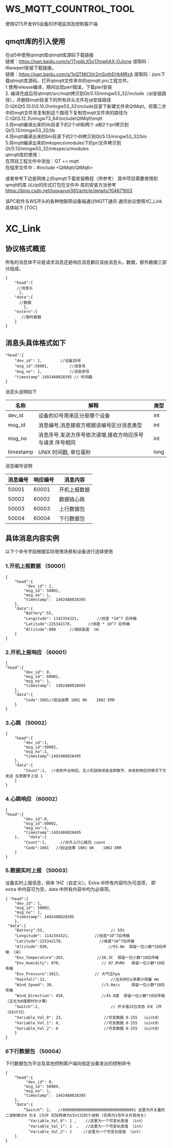 # WS_MQTT_COUNTROL_TOOL
使用QT5开发WS设备的环境监测及控制客户端

## qmqtt库的引入使用
在qt5中使用qtmqtt库qtmqtt库源码下载链接  
链接：https://pan.baidu.com/s/1TyqbLX5x17mwhAX-OJiorw 提取码：i6wwperl安装下载链接。  
链接：https://pan.baidu.com/s/1xQTMjChlr2mSothEHbMRzA 提取码：jqxs下载qtmqtt库源码，打开qtmqtt文件夹中的qtmqtt.pro工程文件。  
1.使用release编译，期间出现perl错误，下载perl安装  
2. 编译完成后将qtmqtt/src/mqtt拷贝到Qt/5.13/mingw53_32/include（qt安装路径），并删除mqtt目录下的所有非头文件在qt安装路径  D:\Qt\Qt5.10.0\5.10.0\mingw53_32\include目录下新建文件夹QtMqtt。将第二步中的mqtt文件夹复制到这个路径下复制完mqtt文件夹的路径为 C:\Qt\5.12.3\mingw73_64\include\QtMqtt\mqtt  
3.将mqtt编译出来的lib目录下的2个dll和两个.a和2个prl拷贝到Qt/5.13/mingw53_32/lib  
4.将mqtt编译出来的bin目录下的2个dll拷贝到Qt/5.13/mingw53_32/bin  
5.将mqtt编译出来的mkspecs\modules下的pri文件拷贝到Qt/5.13/mingw53_32/mkspecs/modules  
qtmqtt库的使用：  
在项目工程文件中添加：QT += mqtt  
在程序文件中：#include <QtMqtt/QtMqtt>  

或者参考下边是网络上的qmqtt下载安装教程（供参考）
其中项目需要使用到qmqtt的库 以zip的形式打包在文件中
库的安装方法参考 https://blog.csdn.net/luoyayun361/article/details/104671603

该PC软件与WS开头的各种物联网设备端通过MQTT通讯
通讯协议使用XC_Link 具体如下
[TOC]
# XC_Link
## 协议格式概览

所有的消息体不论是请求消息还是响应消息都应该由消息头，数据，额外数据三部分组成。
```
{
    "head":{ 
     //消息头 
      }, 
    "data":{
      //数据 
        }, 
    "extern":{
       //额外数据
    }
}
```
## 消息头具体格式如下
```
"head":{
    "dev_id": 1,        //设备ID号
    "msg_id":50001,         //消息号
    "msg_no": 1,            //消息序号
    "timestamp" 1492488028395 // 时间戳
}
```
消息头说明如下

| 名称 |解释  | 类型 |
| --- | --- | --- |
|dev_id|设备的ID号用来区分是哪个设备|int|
| msg_id | 消息编号,消息接收方根据该编号区分消息类型 | int |
| msg_no |消息序号.发送方序号依次递增,接收方响应序号与请求 序号相同  | int |
| timestamp |UNIX 时间戳, 单位毫秒| long |

消息编号说明

| 消息编号 |响应编号 |消息内容 |
| --- | --- | --- |
| 50001 | 60001 | 开机上报数据 |
| 50002 | 60002 | 数据链心跳 |
| 50003 | 60003 | 上行数据包 |
| 50004 | 60004 | 下行数据包 |
## 具体消息内容实例
以下个命令字段根据实际使用场景和设备进行选择使用
### 1.开机上报数据 （50001）
```
{
    "head":{
         "dev_id": 1,
        "msg_id": 50001,
        "msg_no": 1,
        "timestamp":  1492488028395  
    },
    "data":{
        "Battery":55,
        "Longitude": 1142354321,        //经度 *10^7 后传输 
        "Latitude":225342178,       //纬度 * 10^7 后传输
        "Altitude":900      //海拔高度 （m）
    }
}
```
### 2.开机上报响应 （60001）
```
{
"head":{
        "dev_id": 0,
        "msg_id": 60001,
        "msg_no": 1,
        "timestamp":  1492488028495 
    },
    "data":{
        "Code":1001//验证结果 1001 OK    1002 ERR
    }
}
```
### 3.心跳  （50002）
```
{
    "head":{
        "dev_id":1,
        "msg_id":50002,
        "msg_no":1,
        "timestamp":1492488028495
    },
    "data":{
        "Count":1,  //收到平台响应，无人机就继续发送原数字，未收到响应的情况下次发送 在原数字上加 1
    }
}
```
### 4.心跳响应 （60002）
```
{    
"head":{
        "dev_id":0,
        "msg_id":60002,
        "msg_no":1,
        "timestamp":1492488028495
    },    "data":{
        "Count":1,      //对齐上行心跳包 count
        "Code":1001   //验证结果 1001 OK    1002 ERR
    }
}
```
### 5.数据实时上报 （50003）

设备实时上报信息，频率 1HZ（自定义）。Extra 中所有内容均为可选项， 即 extra 中内容可为空，data 中所有内容中均为必填项。
```
{ "head":{
    "dev_id": 1, 
    "msg_id": 50003, 
    "msg_no": 1, 
    "timestamp": 1492488028395 
    },
 "data":{ 
    "Battery":55,                             // 55%
    "Longitude": 1142354321,           //经度*10^7后传输
    "Latitude":225342178,                //维度*10^7后传输
    "Altitude":930,                          //93.0m  保留一位小数*10后传输 （米）
    "Env_Temperature":263,              //26.3C  保留一位小数*10后传输
    "Env_Humidity": 870,                  // 87.0%RH   保留一位小数*10后传输
    "Env_Pressure":1013,               // 大气压hpa
    "Rainfall":12,                            //当天0时以来累计雨量 mm
    "Wind_Speed": 30,                     //3.0m/s     保留一位小数*10后传输
    "Wind_Direction": 450,                //45.0度  保留一位小数*10后传输 （正北为0度顺时针计算）
    "Switch":1,                               // 开关值32位状态 0关 1开 （UInt32）
    "Variable_Val_0": 23,                  //可变数据 0-255  （uint8）
    "Variable_Val_1": 0,                   //可变数据 0-255  （uint8）
    "Variable_Val_2": 0                    //可变数据 0-255  （uint8）
    }
}
```
### 6下行数据包   （50004）
下行数据包为平台及其他控制客户端向指定设备发出的控制命令
```
{
    "head":{
         "dev_id": 0,
        "msg_id": 50004,
        "msg_no": 1,
        "timestamp":  1492488028395 
    },
    "data":{
        “Switch”: 1,   //00000000000000000000000000000001 这里为开关量的二进制表示0 为关 1为开 实际转换为UInt32的十进制 (实例为1号开关开其他关) 
          "Variable_Val_0": 1 ,    //这里为一个可变长度值 （int）
          "Variable_Val_1": 1  ,   //这里为一个可变长度值 （int）
          "Variable_Val_2": 1     //这里为一个可变长度值 （int）
    }
}
```
